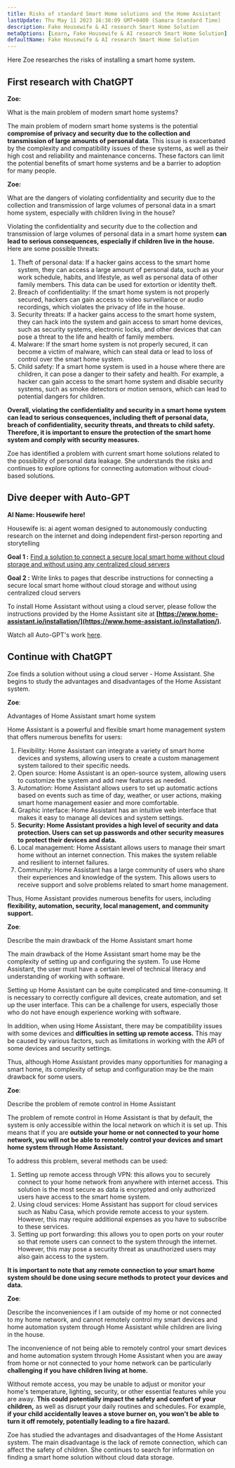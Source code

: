 ```yaml
---
title: Risks of standard Smart Home solutions and the Home Assistant
lastUpdate: Thu May 11 2023 16:38:09 GMT+0400 (Samara Standard Time)
description: Fake Housewife & AI research Smart Home Solution
metaOptions: [Learn, Fake Housewife & AI research Smart Home Solution]
defaultName: Fake Housewife & AI research Smart Home Solution
---
```


<LessonImages imageClasses="mb"  src='fake-housewife-and-ai-research-smart-home-solution/lesson-3-banner.png' alt="fake housewife ai" />

<RoboAcademyText fWeight="600">
  Here Zoe researches the risks of installing a smart home system.
</RoboAcademyText>


## First research with ChatGPT

<RoboAcademyDialog>

**Zoe:**

What is the main problem of modern smart home systems?
</RoboAcademyDialog>

<RoboAcademyDialog>

<ChatGPT/>

The main problem of modern smart home systems is the potential **compromise of privacy and security due to the collection and transmission of large amounts of personal data**. This issue is exacerbated by the complexity and compatibility issues of these systems, as well as their high cost and reliability and maintenance concerns. These factors can limit the potential benefits of smart home systems and be a barrier to adoption for many people.

</RoboAcademyDialog>

<RoboAcademyDialog>

**Zoe:**

What are the dangers of violating confidentiality and security due to the collection and transmission of large volumes of personal data in a smart home system, especially with children living in the house?
</RoboAcademyDialog>


<RoboAcademyDialog>

<ChatGPT/>

Violating the confidentiality and security due to the collection and transmission of large volumes of personal data in a smart home system **can lead to serious consequences, especially if children live in the house.**  Here are some possible threats:

1. Theft of personal data: If a hacker gains access to the smart home system, they can access a large amount of personal data, such as your work schedule, habits, and lifestyle, as well as personal data of other family members. This data can be used for extortion or identity theft.
2. Breach of confidentiality: If the smart home system is not properly secured, hackers can gain access to video surveillance or audio recordings, which violates the privacy of life in the house.
3. Security threats: If a hacker gains access to the smart home system, they can hack into the system and gain access to smart home devices, such as security systems, electronic locks, and other devices that can pose a threat to the life and health of family members.
4. Malware: If the smart home system is not properly secured, it can become a victim of malware, which can steal data or lead to loss of control over the smart home system.
5. Child safety: If a smart home system is used in a house where there are children, it can pose a danger to their safety and health. For example, a hacker can gain access to the smart home system and disable security systems, such as smoke detectors or motion sensors, which can lead to potential dangers for children.

**Overall, violating the confidentiality and security in a smart home system can lead to serious consequences, including theft of personal data, breach of confidentiality, security threats, and threats to child safety. Therefore, it is important to ensure the protection of the smart home system and comply with security measures.**

</RoboAcademyDialog>

Zoe has identified a problem with current smart home solutions related to the possibility of personal data leakage. She understands the risks and continues to explore options for connecting automation without cloud-based solutions.

## Dive deeper with Auto-GPT

<RoboAcademyTerminal title="Auto-GPT">

**AI Name: Housewife here!**

Housewife is: ai agent woman designed to autonomously conducting research on the internet and doing independent first-person reporting and storytelling

**Goal 1 :**  <u>Find a solution  to connect a secure local smart home without cloud storage and without using any centralized cloud servers</u>

**Goal 2 :** Write links to pages that describe instructions for connecting a secure local smart home without cloud storage and without using centralized cloud servers

</RoboAcademyTerminal>

<RoboAcademyTerminal title="Research result">

To install Home Assistant without using a cloud server, please follow the instructions provided by the Home Assistant site at **[https://www.home-assistant.io/installation/](https://www.home-assistant.io/installation/).** 
</RoboAcademyTerminal>

Watch all Auto-GPT's work [here](https://www.notion.so/Process-AUTO-GPT-ousewife-9-1-1-a017c63d7707483a92f6872361e0f8fa).

## Continue with ChatGPT

Zoe finds a solution without using a cloud server - Home Assistant. She begins to study the advantages and disadvantages of the Home Assistant system.


<RoboAcademyDialog>

**Zoe**:

Advantages of Home Assistant smart home system

</RoboAcademyDialog>

<RoboAcademyDialog>

<ChatGPT/>

Home Assistant is a powerful and flexible smart home management system that offers numerous benefits for users:

1. Flexibility: Home Assistant can integrate a variety of smart home devices and systems, allowing users to create a custom management system tailored to their specific needs.
2. Open source: Home Assistant is an open-source system, allowing users to customize the system and add new features as needed.
3. Automation: Home Assistant allows users to set up automatic actions based on events such as time of day, weather, or user actions, making smart home management easier and more comfortable.
4. Graphic interface: Home Assistant has an intuitive web interface that makes it easy to manage all devices and system settings.
5. **Security: Home Assistant provides a high level of security and data protection. Users can set up passwords and other security measures to protect their devices and data.**
6. Local management: Home Assistant allows users to manage their smart home without an internet connection. This makes the system reliable and resilient to internet failures.
7. Community: Home Assistant has a large community of users who share their experiences and knowledge of the system. This allows users to receive support and solve problems related to smart home management.

Thus, Home Assistant provides numerous benefits for users, including **flexibility, automation, security, local management, and community support.**

</RoboAcademyDialog>

<RoboAcademyDialog>

**Zoe**:

Describe the main drawback of the Home Assistant smart home

</RoboAcademyDialog>

<RoboAcademyDialog>

<ChatGPT/>

The main drawback of the Home Assistant smart home may be the complexity of setting up and configuring the system. To use Home Assistant, the user must have a certain level of technical literacy and understanding of working with software.

Setting up Home Assistant can be quite complicated and time-consuming. It is necessary to correctly configure all devices, create automation, and set up the user interface. This can be a challenge for users, especially those who do not have enough experience working with software.

In addition, when using Home Assistant, there may be compatibility issues with some devices and **difficulties in setting up remote access.** This may be caused by various factors, such as limitations in working with the API of some devices and security settings.

Thus, although Home Assistant provides many opportunities for managing a smart home, its complexity of setup and configuration may be the main drawback for some users.

</RoboAcademyDialog>

<RoboAcademyDialog>

**Zoe**:

Describe the problem of remote control in Home Assistant

</RoboAcademyDialog>

<RoboAcademyDialog>

<ChatGPT/>

The problem of remote control in Home Assistant is that by default, the system is only accessible within the local network on which it is set up. This means that if you are **outside your home or not connected to your home network, you will not be able to remotely control your devices and smart home system through Home Assistant.**

To address this problem, several methods can be used:

1. Setting up remote access through VPN: this allows you to securely connect to your home network from anywhere with internet access. This solution is the most secure as data is encrypted and only authorized users have access to the smart home system.
2. Using cloud services: Home Assistant has support for cloud services such as Nabu Casa, which provide remote access to your system. However, this may require additional expenses as you have to subscribe to these services.
3. Setting up port forwarding: this allows you to open ports on your router so that remote users can connect to the system through the internet. However, this may pose a security threat as unauthorized users may also gain access to the system.

**It is important to note that any remote connection to your smart home system should be done using secure methods to protect your devices and data.**

</RoboAcademyDialog>

<RoboAcademyDialog>

**Zoe**:

Describe the inconveniences if I am outside of my home or not connected to my home network, and cannot remotely control my smart devices and home automation system through Home Assistant while children are living in the house.

</RoboAcademyDialog>

<RoboAcademyDialog>

<ChatGPT/>

The inconvenience of not being able to remotely control your smart devices and home automation system through Home Assistant when you are away from home or not connected to your home network can be particularly **challenging if you have children living at home.**

Without remote access, you may be unable to adjust or monitor your home's temperature, lighting, security, or other essential features while you are away. **This could potentially impact the safety and comfort of your children,** as well as disrupt your daily routines and schedules. For example, **if your child accidentally leaves a stove burner on, you won't be able to turn it off remotely, potentially leading to a fire hazard.**

</RoboAcademyDialog>


<RoboAcademyText>

Zoe has studied the advantages and disadvantages of the Home Assistant system. The main disadvantage is the lack of remote connection, which can affect the safety of children. She continues to search for information on finding a smart home solution without cloud data storage.

</RoboAcademyText >




